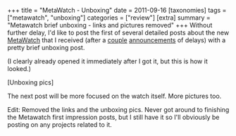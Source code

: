 +++
title = "MetaWatch - Unboxing"
date = 2011-09-16
[taxonomies]
tags = ["metawatch", "unboxing"]
categories = ["review"]
[extra]
summary = "Metawatch brief unboxing - links and pictures removed"
+++
Without further delay, I'd like to post the first of several detailed posts about the new [MetaWatch][metawatch] that I received (after a [couple][engadget-metawatch-1] [announcements][engadget-metawatch-2] of delays) with a pretty brief unboxing post.

(I clearly already opened it immediately after I got it, but this is how it looked.)

[Unboxing pics]

The next post will be more focused on the watch itself. More pictures too.

Edit: Removed the links and the unboxing pics. Never got around to finishing the Metawatch first impression posts, but I still have it so I'll obviously be posting on any projects related to it.

[metawatch]: http://www.metawatch.org
[engadget-metawatch-1]: http://www.engadget.com/2011/07/11/fossil-wont-ship-the-meta-watch-until-august-dick-tracy-wannab/
[engadget-metawatch-2]: http://www.engadget.com/2011/08/22/fossils-meta-watch-delayed-once-again-clearly-has-trouble-keep/

